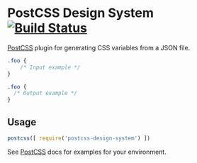 # PostCSS Design System [![Build Status][ci-img]][ci]

[PostCSS] plugin for generating CSS variables from a JSON file.

[PostCSS]: https://github.com/postcss/postcss
[ci-img]:  https://travis-ci.org/yavorpunchev/postcss-design-system.svg
[ci]:      https://travis-ci.org/yavorpunchev/postcss-design-system

```css
.foo {
    /* Input example */
}
```

```css
.foo {
  /* Output example */
}
```

## Usage

```js
postcss([ require('postcss-design-system') ])
```

See [PostCSS] docs for examples for your environment.
